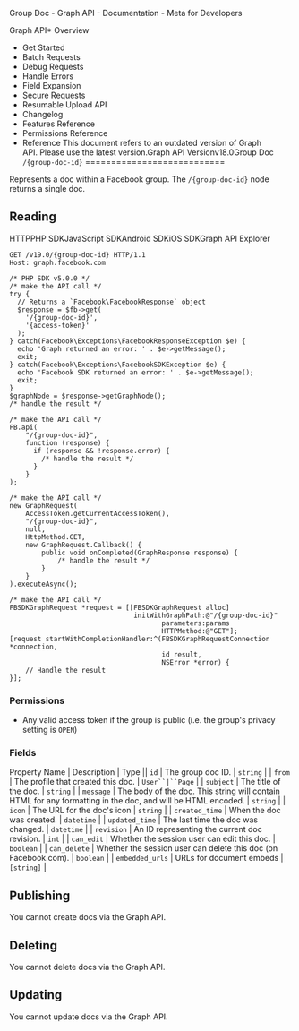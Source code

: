 
Group Doc - Graph API - Documentation - Meta for Developers












Graph API* Overview
* Get Started
* Batch Requests
* Debug Requests
* Handle Errors
* Field Expansion
* Secure Requests
* Resumable Upload API
* Changelog
* Features Reference
* Permissions Reference
* Reference
This document refers to an outdated version of Graph API. Please use the latest version.Graph API Versionv18.0Group Doc `/{group-doc-id}`
===========================

Represents a doc within a Facebook group. The `/{group-doc-id}` node returns a single doc.

Reading
-------

HTTPPHP SDKJavaScript SDKAndroid SDKiOS SDKGraph API Explorer
```
GET /v19.0/{group-doc-id} HTTP/1.1
Host: graph.facebook.com
```

```
/* PHP SDK v5.0.0 */
/* make the API call */
try {
  // Returns a `Facebook\FacebookResponse` object
  $response = $fb->get(
    '/{group-doc-id}',
    '{access-token}'
  );
} catch(Facebook\Exceptions\FacebookResponseException $e) {
  echo 'Graph returned an error: ' . $e->getMessage();
  exit;
} catch(Facebook\Exceptions\FacebookSDKException $e) {
  echo 'Facebook SDK returned an error: ' . $e->getMessage();
  exit;
}
$graphNode = $response->getGraphNode();
/* handle the result */
```

```
/* make the API call */
FB.api(
    "/{group-doc-id}",
    function (response) {
      if (response && !response.error) {
        /* handle the result */
      }
    }
);
```

```
/* make the API call */
new GraphRequest(
    AccessToken.getCurrentAccessToken(),
    "/{group-doc-id}",
    null,
    HttpMethod.GET,
    new GraphRequest.Callback() {
        public void onCompleted(GraphResponse response) {
            /* handle the result */
        }
    }
).executeAsync();
```

```
/* make the API call */
FBSDKGraphRequest *request = [[FBSDKGraphRequest alloc]
                               initWithGraphPath:@"/{group-doc-id}"
                                      parameters:params
                                      HTTPMethod:@"GET"];
[request startWithCompletionHandler:^(FBSDKGraphRequestConnection *connection,
                                      id result,
                                      NSError *error) {
    // Handle the result
}];
```
### Permissions

* Any valid access token if the group is public (i.e. the group's privacy setting is `OPEN`)

### Fields



 
Property Name
 | 
Description
 | 
Type
 || `id` | The group doc ID. | `string` |
| `from` | The profile that created this doc. | `User``|``Page` |
| `subject` | The title of the doc. | `string` |
| `message` | The body of the doc. This string will contain HTML for any formatting in the doc, and will be HTML encoded. | `string` |
| `icon` | The URL for the doc's icon | `string` |
| `created_time` | When the doc was created. | `datetime` |
| `updated_time` | The last time the doc was changed. | `datetime` |
| `revision` | An ID representing the current doc revision. | `int` |
| `can_edit` | Whether the session user can edit this doc. | `boolean` |
| `can_delete` | Whether the session user can delete this doc (on Facebook.com). | `boolean` |
| `embedded_urls` | URLs for document embeds | `[string]` |

Publishing
----------

You cannot create docs via the Graph API.

Deleting
--------

You cannot delete docs via the Graph API.

Updating
--------

You cannot update docs via the Graph API.




































 
